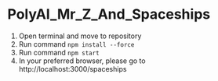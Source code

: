 # PolyAI_Mr_Z_And_Spaceships

1. Open terminal and move to repository
2. Run command `npm install --force`
3. Run command `npm start`
4. In your preferred browser, please go to http://localhost:3000/spaceships

